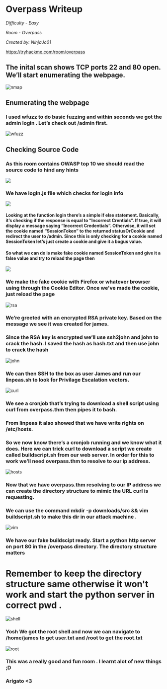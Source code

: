 # Overpass Writeup
*Difficulty - Easy*

*Room - Overpass*

*Created by: NinjaJc01*

https://tryhackme.com/room/overpass

## The inital scan shows TCP ports 22 and 80 open. We’ll start enumerating the webpage.

![nmap](images/nmap.PNG)

## Enumerating the webpage

### I used wfuzz to do basic fuzzing and within seconds we got the admin login . Let’s check out /admin first. 

![wfuzz](images/wfuzz.PNG)

## Checking Source Code

### As this room contains OWASP top 10 we should read the source code to hind any hints

![](images/source.png)

### We have login.js file which checks for login info

![](images/source2.png)

#### Looking at the function login there’s a simple if else statement. Basically, it’s checking if the response is equal to “Incorrect Crentials”. If true, it will display a message saying “Incorrect Credentials”. Otherwise, it will set the cookie named “SessionToken” to the returned statusOrCookie and redirect the user to /admin. Since this is only checking for a cookie named SessionToken let’s just create a cookie and give it a bogus value.
#### So what we can do is make fake cookie named SessionToken and give it a false value and try to reload the page then 
![](images/webpage.PNG)

### We make the fake cookie with Firefox or whatever browser using through the Cookie Editor. Once we've made the cookie, just reload the page 

![rsa](images/rsa.png)

### We’re greeted with an encrypted RSA private key. Based on the message we see it was created for james.
### Since the RSA key is encrypted we’ll use ssh2john and john to crack the hash. I saved the hash as hash.txt and then use john to crack the hash 

![john](images/john.png)

### We can then SSH to the box as user James and run our linpeas.sh to look for Privilage Escalation vectors.

![curl](images/curl.png)

### We see a cronjob that’s trying to download a shell script using curl from overpass.thm then pipes it to bash.
### From linpeas it also showed that we have write rights on /etc/hosts.
### So we now know there’s a cronjob running and we know what it does. Here we can trick curl to download a script we create called buildscript.sh from our web server. In order for this to work we’ll need overpass.thm to resolve to our ip address.

![hosts](images/hosts.png)

### Now that we have overpass.thm resolving to our IP address we can create the directory structure to mimic the URL curl is requesting.
### We can use the command mkdir -p downloads/src && vim buildscript.sh to make this dir in our attack machine .

![vim](images/vim.png)
 
 ### We have our fake buildscipt ready. Start a python http server on port 80 in the /overpass directory. The directory structure matters
 # Remember to keep the directory structure same otherwise it won't work and start the python server in correct pwd .
 
 ![shell](images/shell.png)
 
 ### Yosh We got the root shell and now we can navigate to /home/james to get user.txt and /root to get the root.txt
 
 ![root](images/root_LI.jpg)
 
 ### This was a really good and fun room . I learnt alot of new things ;D
 ### Arigato <3
